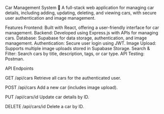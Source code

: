 Car Management System 🚗
A full-stack web application for managing car details, including adding, updating, deleting, and viewing cars, with secure user authentication and image management.

Features
Frontend: Built with React, offering a user-friendly interface for car management.
Backend: Developed using Express.js with APIs for managing cars.
Database: Supabase for data storage, authentication, and image management.
Authentication: Secure user login using JWT.
Image Upload: Supports multiple image uploads stored in Supabase Storage.
Search & Filter: Search cars by title, description, tags, or car type.
API Testing: Postman.

API Endpoints

GET /api/cars
Retrieve all cars for the authenticated user.

POST /api/cars
Add a new car (includes image upload).

PUT /api/cars/id
Update car details by ID.

DELETE /api/cars/id
Delete a car by ID.

